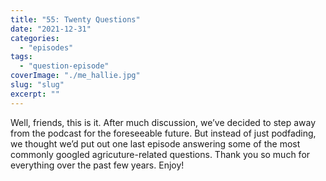 ```yaml
---
title: "55: Twenty Questions"
date: "2021-12-31"
categories: 
  - "episodes"
tags: 
  - "question-episode"
coverImage: "./me_hallie.jpg"
slug: "slug"
excerpt: ""
---
```


Well, friends, this is it. After much discussion, we’ve decided to step away from the podcast for the foreseeable future. But instead of just podfading, we thought we’d put out one last episode answering some of the most commonly googled agricuture-related questions. Thank you so much for everything over the past few years. Enjoy!
